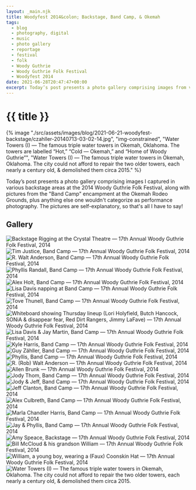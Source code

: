 ```yaml
---
layout: _main.njk
title: Woodyfest 2014&colon; Backstage, Band Camp, & Okemah
tags: 
  - blog
  - photography, digital
  - music
  - photo gallery
  - reportage
  - festival
  - folk
  - Woody Guthrie
  - Woody Guthrie Folk Festival
  - Woodyfest 2014
date: 2021-06-28T20:47:47+00:00
excerpt: Today’s post presents a photo gallery comprising images from various backstage areas at the 2014 Woody Guthrie Folk Festival, along with pictures from the “Band Camp” encampment at the Okemah Rodeo Grounds.
---
```

<!-- markdownlint-disable MD025 -->
# {{ title }}

<!-- markdownlint-enable MD025 --><mpb-dialog-img>

{% image "./src/assets/images/blog/2021-06-21-woodyfest-backstage/czahller-20140713-03-02-14.jpg", "img-constrained", "Water Towers (I) — The famous triple water towers in Okemah, Oklahoma. The towers are labelled “Hot,” “Cold — Okemah,” and “Home of Woody Guthrie”", "Water Towers (I) — The famous triple water towers in Okemah, Oklahoma. The city could not afford to repair the two older towers, each nearly a century old, & demolished them circa 2015." %}</mpb-dialog-img>

<time datetime="2021-06-28">Today</time>&rsquo;s post presents a photo gallery comprising images I captured in various backstage areas at the <time datetime="2014-07">2014</time> Woody Guthrie Folk Festival, along with pictures from the "Band Camp" encampment at the Okemah Rodeo Grounds, plus anything else one wouldn't categorize as performance photography. The pictures are self-explanatory, so that's all I have to say!

## Gallery

<mpb-dialog-gallery hint rel cols="8">

  ![Backstage Rigging at the Crystal Theatre — 17th Annual Woody Guthrie Folk Festival, 2014](/assets/images/blog/2021-06-21-woodyfest-backstage/czahller-20140710-12-08-43.jpg)
  ![Tim Justice, Band Camp — 17th Annual Woody Guthrie Folk Festival, 2014](/assets/images/blog/2021-06-21-woodyfest-backstage/czahller-20140710-17-16-56.jpg)
  ![R. Walt Anderson, Band Camp — 17th Annual Woody Guthrie Folk Festival, 2014](/assets/images/blog/2021-06-21-woodyfest-backstage/czahller-20140710-17-17-12.jpg)
  ![Phyllis Randall, Band Camp — 17th Annual Woody Guthrie Folk Festival, 2014](/assets/images/blog/2021-06-21-woodyfest-backstage/czahller-20140710-17-17-22.jpg)
  ![Alex Holt, Band Camp — 17th Annual Woody Guthrie Folk Festival, 2014](/assets/images/blog/2021-06-21-woodyfest-backstage/czahller-20140710-17-17-34.jpg)
  ![Lisa Davis napping at Band Camp — 17th Annual Woody Guthrie Folk Festival, 2014](/assets/images/blog/2021-06-21-woodyfest-backstage/czahller-20140710-17-17-45.jpg)
  ![Tove Thunell, Band Camp — 17th Annual Woody Guthrie Folk Festival, 2014](/assets/images/blog/2021-06-21-woodyfest-backstage/czahller-20140710-17-24-26.jpg)
  ![Whiteboard showing Thursday lineup (Lori Holyfield, Butch Hancock, SONiA & disappear fear, Red Dirt Rangers, Jimmy LaFave) — 17th Annual Woody Guthrie Folk Festival, 2014](/assets/images/blog/2021-06-21-woodyfest-backstage/czahller-20140711-18-15-10.jpg)
  ![Lisa Davis & Jay Martin, Band Camp — 17th Annual Woody Guthrie Folk Festival, 2014](/assets/images/blog/2021-06-21-woodyfest-backstage/czahller-20140711-18-15-18.jpg)
  ![Kyle Harris, Band Camp — 17th Annual Woody Guthrie Folk Festival, 2014](/assets/images/blog/2021-06-21-woodyfest-backstage/czahller-20140711-18-15-36.jpg)
  ![Guy Zähller, Band Camp — 17th Annual Woody Guthrie Folk Festival, 2014](/assets/images/blog/2021-06-21-woodyfest-backstage/czahller-20140711-18-15-47.jpg)
  ![Phyllis, Band Camp — 17th Annual Woody Guthrie Folk Festival, 2014](/assets/images/blog/2021-06-21-woodyfest-backstage/czahller-20140711-18-15-55.jpg)
  ![R. (Rob) Walt Anderson — 17th Annual Woody Guthrie Folk Festival, 2014](/assets/images/blog/2021-06-21-woodyfest-backstage/czahller-20140711-18-16-11.jpg)
  ![Allen Brunk — 17th Annual Woody Guthrie Folk Festival, 2014](/assets/images/blog/2021-06-21-woodyfest-backstage/czahller-20140711-18-38-28.jpg)
  ![Jody Thom, Band Camp — 17th Annual Woody Guthrie Folk Festival, 2014](/assets/images/blog/2021-06-21-woodyfest-backstage/czahller-20140711-18-42-57.jpg)
  ![Jody & Jeff, Band Camp — 17th Annual Woody Guthrie Folk Festival, 2014](/assets/images/blog/2021-06-21-woodyfest-backstage/czahller-20140711-18-43-07.jpg)
  ![Jeff Clanton, Band Camp — 17th Annual Woody Guthrie Folk Festival, 2014](/assets/images/blog/2021-06-21-woodyfest-backstage/czahller-20140711-18-43-55.jpg)
  ![Alex Culbreth, Band Camp — 17th Annual Woody Guthrie Folk Festival, 2014](/assets/images/blog/2021-06-21-woodyfest-backstage/czahller-20140711-18-51-48.jpg)
  ![Marla Chandler Harris, Band Camp — 17th Annual Woody Guthrie Folk Festival, 2014](/assets/images/blog/2021-06-21-woodyfest-backstage/czahller-20140711-18-51-55.jpg)
  ![Jay & Phyllis, Band Camp — 17th Annual Woody Guthrie Folk Festival, 2014](/assets/images/blog/2021-06-21-woodyfest-backstage/czahller-20140712-16-14-27.jpg)
  ![Amy Speace, Backstage — 17th Annual Woody Guthrie Folk Festival, 2014](/assets/images/blog/2021-06-21-woodyfest-backstage/czahller-20140712-19-27-49.jpg)
  ![Bill McCloud & his grandson William — 17th Annual Woody Guthrie Folk Festival, 2014](/assets/images/blog/2021-06-21-woodyfest-backstage/czahller-20140712-19-30-33.jpg)
  ![William, a young boy, wearing a (Faux) Coonskin Hat — 17th Annual Woody Guthrie Folk Festival, 2014](/assets/images/blog/2021-06-21-woodyfest-backstage/czahller-20140712-20-47-12.jpg)
  ![Water Towers (I) — The famous triple water towers in Okemah, Oklahoma. The city could not afford to repair the two older towers, each nearly a century old, & demolished them circa 2015.](/assets/images/blog/2021-06-21-woodyfest-backstage/czahller-20140713-03-02-14.jpg)
</mpb-dialog-gallery>
